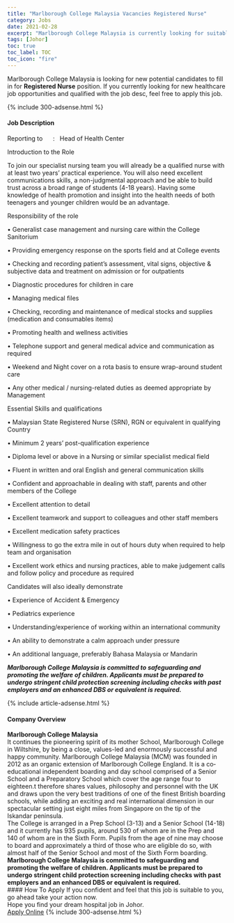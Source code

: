 ```yaml
---
title: "Marlborough College Malaysia Vacancies Registered Nurse" 
category: Jobs 
date: 2021-02-28 
excerpt: "Marlborough College Malaysia is currently looking for suitable person to fill in the Registered Nurse which positioned at Johor" 
tags: [Johor] 
toc: true 
toc_label: TOC 
toc_icon: "fire" 
--- 
```


<p>Marlborough College Malaysia is looking for new potential candidates to fill in for <b>Registered Nurse</b> position. If you currently looking for new healthcare job opportunities and qualified with the job desc, feel free to apply this job.
</p>{% include 300-adsense.html %} 
<div><div><h4>Job Description</h4></div><div><div><span><div><p>Reporting to&#160;&#160;&#160;&#160;&#160;&#160;:&#160;&#160;&#160;Head of Health Center</p><p>Introduction to the Role</p><p>To join our specialist nursing team you will already be a qualified nurse with at least two years&#8217; practical experience. You will also need excellent communications skills, a non-judgmental approach and be able to build trust across a broad range of students (4-18 years). Having some knowledge of health promotion and insight into the health needs of both teenagers and younger children would be an advantage.</p><p>Responsibility of the role</p><p>&#8226; Generalist case management and nursing care within the College Sanitorium</p><p>&#8226; Providing emergency response on the sports field and at College events</p><p>&#8226; Checking and recording patient&#8217;s assessment, vital signs, objective &amp; subjective data and treatment&#160;on admission or for outpatients</p><p>&#8226; Diagnostic procedures for children in care</p><p>&#8226; Managing medical files</p><p>&#8226; Checking, recording and maintenance of medical stocks and supplies (medication and consumables items)</p><p>&#8226; Promoting health and wellness activities</p><p>&#8226; Telephone support and general medical advice and communication as required</p><p>&#8226; Weekend and Night cover on a rota basis to ensure wrap-around student care</p><p>&#8226; Any other medical / nursing-related duties as deemed appropriate by Management</p><p>Essential Skills and qualifications</p><p>&#8226; Malaysian State Registered Nurse (SRN), RGN or equivalent in qualifying Country</p><p>&#8226; Minimum 2 years&#8217; post-qualification experience</p><p>&#8226; Diploma level or above in a Nursing or similar specialist medical field</p><p>&#8226; Fluent in written and oral English and general communication skills</p><p>&#8226; Confident and approachable in dealing with staff, parents and other members of the College</p><p>&#8226; Excellent attention to detail</p><p>&#8226; Excellent teamwork and support to colleagues and other staff members</p><p>&#8226; Excellent medication safety practices</p><p>&#8226; Willingness to go the extra mile in out of hours duty when required to help team and organisation</p><p>&#8226; Excellent work ethics and nursing practices, able to make judgement calls and follow policy and procedure as required</p><p>Candidates will also ideally demonstrate</p><p>&#8226; Experience of Accident &amp; Emergency</p><p>&#8226; Pediatrics experience</p><p>&#8226; Understanding/experience of working within an international community</p><p>&#8226; An ability to demonstrate a calm approach under pressure</p><p>&#8226; An additional language, preferably Bahasa Malaysia or Mandarin</p><p><strong><em>Marlborough College Malaysia is committed to safeguarding and promoting the welfare of children. Applicants must be prepared to undergo stringent child protection screening including checks with past employers and an enhanced DBS or equivalent is required.</em>&#160;</strong></p></div></span></div></div></div> 
{% include article-adsense.html %} 
<div><div><h4>Company Overview</h4></div><div><div><span><div><div>
<strong>Marlborough College Malaysia&#160;</strong></div>
<div>
	It continues the pioneering spirit of its mother School, Marlborough College in Wiltshire, by being a close, values-led and enormously successful and happy community. Marlborough College Malaysia (MCM) was founded in 2012 as an organic extension of Marlborough College England. It is a co&#8208;educational independent boarding and day school comprised of a Senior School and a Preparatory School which cover the age range four to eighteen.t therefore shares values, philosophy and personnel with the UK and draws upon the very best traditions of one of the finest British boarding schools, while adding an exciting and real international dimension in our spectacular setting just eight miles from Singapore on the tip of the Iskandar peninsula.</div>
<div>
	The College is arranged in a Prep School (3-13) and a Senior School (14-18) and it currently has 935 pupils, around 530 of whom are in the Prep and 140&#160;of whom are in the Sixth Form. Pupils from the age of nine may choose to board and approximately a third of those who are eligible do so, with almost half of the Senior School and most of the Sixth Form boarding.&#160;&#160;</div>
<div>
<strong>Marlborough College Malaysia is committed to safeguarding and promoting the welfare of children. Applicants must be prepared to undergo stringent child protection screening including checks with past employers and an enhanced DBS or equivalent is required.</strong></div></div></span></div></div></div> 
#### How To Apply 
If you confident and feel that this job is suitable to you, go ahead take your action now. <br/> 
Hope you find your dream hospital job in Johor. <br/> 
<a href="https://www.jobstreet.com.my/en/job/registered-nurse-4492692?jobId=jobstreet-my-job-4492692" class="btn btn--warning" target="_blank" rel="nofollow noopenner">Apply Online</a> 
{% include 300-adsense.html %} 